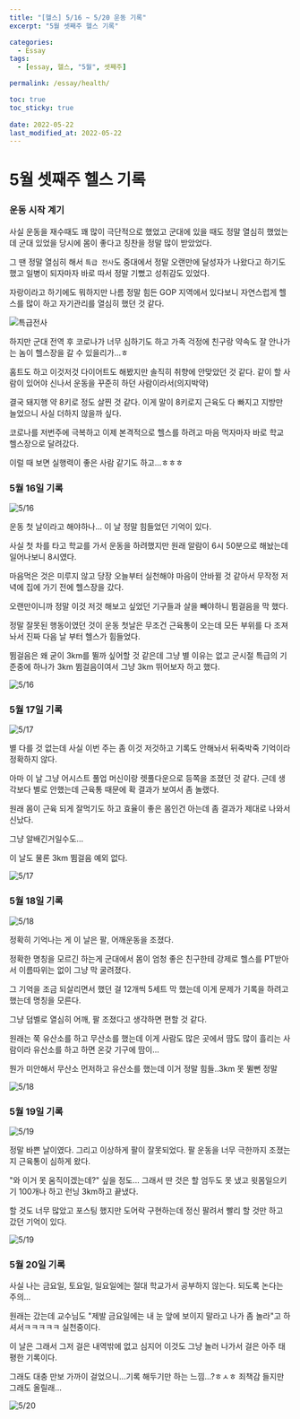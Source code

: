 ```yaml
---
title: "[헬스] 5/16 ~ 5/20 운동 기록"
excerpt: "5월 셋째주 헬스 기록"

categories:
  - Essay
tags:
  - [essay, 헬스, "5월", 셋째주]

permalink: /essay/health/

toc: true
toc_sticky: true
 
date: 2022-05-22
last_modified_at: 2022-05-22
---
```


# 5월 셋째주 헬스 기록

### 운동 시작 계기

사실 운동을 재수때도 꽤 많이 극단적으로 했었고 군대에 있을 때도 정말 열심히 했었는데 군대 있었을 당시에 몸이 좋다고 칭찬을 정말 많이 받았었다.

그 땐 정말 열심히 해서 `특급 전사`도 중대에서 정말 오랜만에 달성자가 나왔다고 하기도 했고 일병이 되자마자 바로 따서 정말 기뻤고 성취감도 있었다.

자랑이라고 하기에도 뭐하지만 나름 정말 힘든 GOP 지역에서 있다보니 자연스럽게 헬스를 많이 하고 자기관리를 열심히 했던 것 같다.

![특급전사](https://jsw6701.github.io/assets/images/posts_img/특급.jpg)

하지만 군대 전역 후 코로나가 너무 심하기도 하고 가족 걱정에 친구랑 약속도 잘 안나가는 놈이 헬스장을 갈 수 있을리가...ㅎ

홈트도 하고 이것저것 다이어트도 해봤지만 솔직히 취향에 안맞았던 것 같다. 같이 할 사람이 있어야 신나서 운동을 꾸준히 하던 사람이라서(의지박약)

결국 돼지행 약 8키로 정도 살찐 것 같다. 이게 말이 8키로지 근육도 다 빠지고 지방만 늘었으니 사실 더하지 않을까 싶다.

코로나를 저번주에 극복하고 이제 본격적으로 헬스를 하려고 마음 먹자마자 바로 학교 헬스장으로 달려갔다.

이럴 때 보면 실행력이 좋은 사람 같기도 하고...ㅎㅎㅎ


### 5월 16일 기록

![5/16](https://jsw6701.github.io/assets/images/posts_img/운동4.png)

운동 첫 날이라고 해야하나... 이 날 정말 힘들었던 기억이 있다.

사실 첫 차를 타고 학교를 가서 운동을 하려했지만 원래 알람이 6시 50분으로 해놨는데 일어나보니 8시였다.

마음먹은 것은 미루지 않고 당장 오늘부터 실천해야 마음이 안바뀔 것 같아서 무작정 저녁에 집에 가기 전에 헬스장을 갔다.

오랜만이니까 정말 이것 저것 해보고 싶었던 기구들과 살을 빼야하니 뜀걸음을 막 했다.

정말 잘못된 행동이였던 것이 운동 첫날은 무조건 근육통이 오는데 모든 부위를 다 조져놔서 진짜 다음 날 부터 헬스가 힘들었다.

뜀걸음은 왜 굳이 3km를 뛸까 싶어할 것 같은데 그냥 별 이유는 없고 군시절 특급의 기준중에 하나가 3km 뜀걸음이여서 그냥 3km 뛰어보자 하고 했다.

![5/16](https://jsw6701.github.io/assets/images/posts_img/5-16.jpg)

### 5월 17일 기록

![5/17](https://jsw6701.github.io/assets/images/posts_img/운동3.png)

별 다를 것 없는데 사실 이번 주는 좀 이것 저것하고 기록도 안해놔서 뒤죽박죽 기억이라 정확하지 않다.

아마 이 날 그냥 어시스트 풀업 머신이랑 렛풀다운으로 등쪽을 조졌던 것 같다. 근데 생각보다 별로 안했는데 근육통 때문에 확 결과가 보여서 좀 놀랬다.

원래 몸이 근육 되게 잘먹기도 하고 효율이 좋은 몸인건 아는데 좀 결과가 제대로 나와서 신났다.

그냥 알배긴거일수도...

이 날도 물론 3km 뜀걸음 예외 없다.

![5/17](https://jsw6701.github.io/assets/images/posts_img/5-17.jpg)

### 5월 18일 기록

![5/18](https://jsw6701.github.io/assets/images/posts_img/운동2.jpg)

정확히 기억나는 게 이 날은 팔, 어깨운동을 조졌다.

정확한 명칭을 모르긴 하는게 군대에서 몸이 엄청 좋은 친구한테 강제로 헬스를 PT받아서 이름따위는 없이 그냥 막 굴려졌다.

그 기억을 조금 되살리면서 했던 걸 12개씩 5세트 막 했는데 이게 문제가 기록을 하려고 했는데 명칭을 모른다.

그냥 덤벨로 열심히 어깨, 팔 조졌다고 생각하면 편할 것 같다.

원래는 쭉 유산소를 하고 무산소를 했는데 이게 사람도 많은 곳에서 땀도 많이 흘리는 사람이라 유산소를 하고 하면 온갖 기구에 땀이...

뭔가 미안해서 무산소 먼저하고 유산소를 했는데 이거 정말 힘들..3km 못 뛸뻔 정말

![5/18](https://jsw6701.github.io/assets/images/posts_img/5-18.jpg)

### 5월 19일 기록

![5/19](https://jsw6701.github.io/assets/images/posts_img/운동1.png)

정말 바쁜 날이였다. 그리고 이상하게 팔이 잘못되었다. 팔 운동을 너무 극한까지 조졌는지 근육통이 심하게 왔다.

"와 이거 못 움직이겠는데?" 싶을 정도... 그래서 딴 것은 할 엄두도 못 냈고 윗몸일으키기 100개나 하고 런닝 3km하고 끝냈다.

할 것도 너무 많았고 포스팅 했지만 도어락 구현하는데 정신 팔려서 빨리 할 것만 하고 갔던 기억이 있다.

![5/19](https://jsw6701.github.io/assets/images/posts_img/5-19.jpg)

### 5월 20일 기록

사실 나는 금요일, 토요일, 일요일에는 절대 학교가서 공부하지 않는다. 되도록 논다는 주의...

원래는 갔는데 교수님도 "제발 금요일에는 내 눈 앞에 보이지 말라고 나가 좀 놀라"고 하셔서ㅋㅋㅋㅋㅋ 실천중이다.

이 날은 그래서 그저 걸은 내역밖에 없고 심지어 이것도 그냥 놀러 나가서 걸은 아주 태평한 기록이다.

그래도 대충 만보 가까이 걸었으니...기록 해두기만 하는 느낌...?ㅎㅅㅎ 죄책감 들지만 그래도 올릴래...

![5/20](https://jsw6701.github.io/assets/images/posts_img/5-20.jpg)
